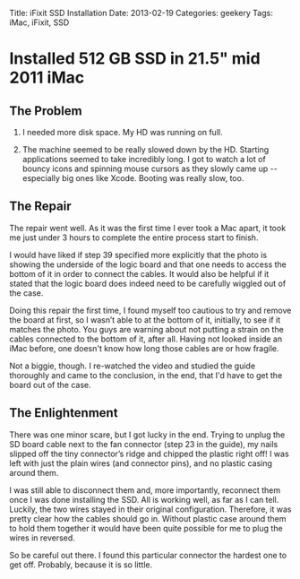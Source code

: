 Title: iFixit SSD Installation
Date: 2013-02-19
Categories: geekery
Tags: iMac, iFixit, SSD

# Installed 512 GB SSD in 21.5" mid 2011 iMac

## The Problem
1. I needed more disk space. My HD was running on full.

2. The machine seemed to be really slowed down by the HD. Starting applications seemed to take incredibly long. I got to watch a lot of bouncy icons and spinning mouse cursors as they slowly came up -- especially big ones like Xcode. Booting was really slow, too.

## The Repair
The repair went well. As it was the first time I ever took a Mac apart, it took me just under 3 hours to complete the entire process start to finish.

I would have liked if step 39 specified more explicitly that the photo is showing the underside of the logic board and that one needs to access the bottom of it in order to connect the cables. It would also be helpful if it stated that the logic board does indeed need to be carefully wiggled out of the case.

Doing this repair the first time, I found myself too cautious to try and remove the board at first, so I wasn’t able to at the bottom of it, initially, to see if it matches the photo. You guys are warning about not putting a strain on the cables connected to the bottom of it, after all. Having not looked inside an iMac before, one doesn't know how long those cables are or how fragile.

Not a biggie, though. I re-watched the video and studied the guide thoroughly and came to the conclusion, in the end, that I'd have to get the board out of the case.

## The Enlightenment
There was one minor scare, but I got lucky in the end. Trying to unplug the SD board cable next to the fan connector (step 23 in the guide), my nails slipped off the tiny connector’s ridge and chipped the plastic right off! I was left with just the plain wires (and connector pins), and no plastic casing around them.

I was still able to disconnect them and, more importantly, reconnect them once I was done installing the SSD. All is working well, as far as I can tell. Luckily, the two wires stayed in their original configuration. Therefore, it was pretty clear how the cables should go in. Without plastic case around them to hold them together it would have been quite possible for me to plug the wires in reversed.

So be careful out there. I found this particular connector the hardest one to get off. Probably, because it is so little.
